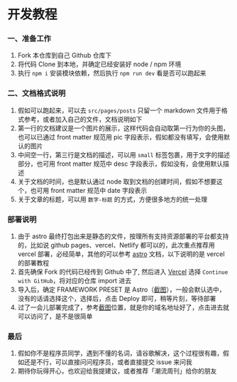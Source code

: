 # 开发教程

### 一、准备工作

1. Fork 本仓库到自己 Github 仓库下
2. 将代码 Clone 到本地，并确定已经安装好 node / npm 环境
3. 执行 `npm i` 安装模块依赖，然后执行 `npm run dev` 看是否可以跑起来

### 二、文档格式说明

1. 假如可以跑起来，可以去 `src/pages/posts` 只留一个 markdown 文件用于格式参考，或者加入自己的文件，文档说明如下
2. 第一行的文档建议是一个图片的展示，这样代码会自动取第一行为你的头图，也可以已通过 front matter 规范用 pic 字段表示，假如都没有填写，会使用默认的图片
3. 中间空一行，第三行是文档的描述，可以用 `small` 标签包裹，用于文字的描述部分，也可用 front matter 规范中 desc 字段表示，假如没有，会使用默认描述
4. 关于文档的时间，也是默认通过 node 取到文档的创建时间，假如不想要这个，也可用 front matter 规范中 date 字段表示
5. 关于文章的标题，可以用 `数字-标题` 的方式，方便很多地方的统一处理

### 部署说明

1. 由于 astro 最终打包出来是静态的文件，按理所有支持资源部署的平台都支持的，比如说 github pages、vercel、Netlify 都可以的，此次重点推荐用 vercel 部署，必经简单，其他的可以参考 [astro](https://docs.astro.build/en/guides/deploy/) 文档，以下说明的是 vercel 的部署教程
2. 首先确保 Fork 的代码已经传到 Github 中了, 然后进入 [Vercel](https://vercel.com/new) 选择 `Continue with GitHub`，将对应的仓库 import 进去
3. 导入后，确定 FRAMEWORK PRESET 是 Astro（[截图](https://gw.alipayobjects.com/zos/k/ic/0BffKE.png)），一般会默认选中，没有的话请选择这个，选择后，点击 Deploy 即可，稍等片刻，等待部署
4. 过了一会儿部署完成了，参考[截图](https://gw.alipayobjects.com/zos/k/e3/QLS7dG.png)位置，就是你的域名地址好了，点击进去就可以访问了，是不是很简单

### 最后

1. 假如你不是程序员同学，遇到不懂的名词，请谷歌解决，这个过程很有趣，假如还是不行，可以直接问问程序员，或者直接提交 issue 来问我
2. 期待你玩得开心，也欢迎给我提建议，或者推荐「潮流周刊」给你的朋友
